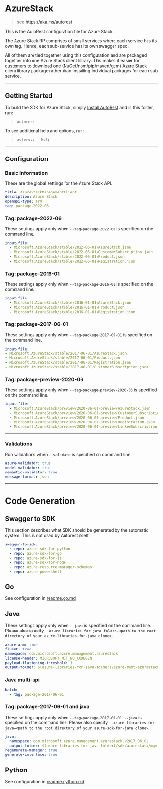 # AzureStack

> see https://aka.ms/autorest

This is the AutoRest configuration file for Azure Stack.

The Azure Stack RP comprises of small services where each service has its own tag.
Hence, each sub-service has its own swagger spec.

All of them are tied together using this configuration and are packaged together into one Azure Stack client library.
This makes it easier for customers to download one (NuGet/npm/pip/maven/gem) Azure Stack client library package rather than installing individual packages for each sub service.

---

## Getting Started

To build the SDK for Azure Stack, simply [Install AutoRest](https://aka.ms/autorest/install) and in this folder, run:

> `autorest`

To see additional help and options, run:

> `autorest --help`

---

## Configuration

### Basic Information

These are the global settings for the Azure Stack API.

``` yaml
title: AzureStackManagementClient
description: Azure Stack
openapi-type: arm
tag: package-2022-06
```


### Tag: package-2022-06

These settings apply only when `--tag=package-2022-06` is specified on the command line.

```yaml $(tag) == 'package-2022-06'
input-file:
  - Microsoft.AzureStack/stable/2022-06-01/AzureStack.json
  - Microsoft.AzureStack/stable/2022-06-01/CustomerSubscription.json
  - Microsoft.AzureStack/stable/2022-06-01/Product.json
  - Microsoft.AzureStack/stable/2022-06-01/Registration.json
```
### Tag: package-2016-01

These settings apply only when `--tag=package-2016-01` is specified on the command line.

``` yaml $(tag) == 'package-2016-01'
input-file:
  - Microsoft.AzureStack/stable/2016-01-01/AzureStack.json
  - Microsoft.AzureStack/stable/2016-01-01/Product.json
  - Microsoft.AzureStack/stable/2016-01-01/Registration.json
```

### Tag: package-2017-06-01

These settings apply only when `--tag=package-2017-06-01` is specified on the command line.

``` yaml $(tag) == 'package-2017-06-01'
input-file:
- Microsoft.AzureStack/stable/2017-06-01/AzureStack.json
- Microsoft.AzureStack/stable/2017-06-01/Product.json
- Microsoft.AzureStack/stable/2017-06-01/Registration.json
- Microsoft.AzureStack/stable/2017-06-01/CustomerSubscription.json
```

### Tag: package-preview-2020-06

These settings apply only when `--tag=package-preview-2020-06` is specified on the command line.

``` yaml $(tag) == 'package-preview-2020-06'
input-file:
  - Microsoft.AzureStack/preview/2020-06-01-preview/AzureStack.json
  - Microsoft.AzureStack/preview/2020-06-01-preview/CustomerSubscription.json
  - Microsoft.AzureStack/preview/2020-06-01-preview/Product.json
  - Microsoft.AzureStack/preview/2020-06-01-preview/Registration.json
  - Microsoft.AzureStack/preview/2020-06-01-preview/LinkedSubscription.json
```

---

### Validations

Run validations when `--validate` is specified on command line

``` yaml $(validate)
azure-validator: true
model-validator: true
semantic-validator: true
message-format: json
```

---

# Code Generation

## Swagger to SDK

This section describes what SDK should be generated by the automatic system.
This is not used by Autorest itself.

``` yaml $(swagger-to-sdk)
swagger-to-sdk:
  - repo: azure-sdk-for-python
  - repo: azure-sdk-for-go
  - repo: azure-sdk-for-js
  - repo: azure-sdk-for-node
  - repo: azure-resource-manager-schemas
  - repo: azure-powershell
```

## Go

See configuration in [readme.go.md](./readme.go.md)

## Java

These settings apply only when `--java` is specified on the command line.
Please also specify `--azure-libraries-for-java-folder=<path to the root directory of your azure-libraries-for-java clone>`.

``` yaml $(java)
azure-arm: true
fluent: true
namespace: com.microsoft.azure.management.azurestack
license-header: MICROSOFT_MIT_NO_CODEGEN
payload-flattening-threshold: 1
output-folder: $(azure-libraries-for-java-folder)/azure-mgmt-azurestack
```

### Java multi-api

``` yaml $(java) && $(multiapi)
batch:
  - tag: package-2017-06-01
```

### Tag: package-2017-06-01 and java

These settings apply only when `--tag=package-2017-06-01 --java` is specified on the command line.
Please also specify `--azure-libraries-for-java=<path to the root directory of your azure-sdk-for-java clone>`.

``` yaml $(tag) == 'package-2017-06-01' && $(java) && $(multiapi)
java:
  namespace: com.microsoft.azure.management.azurestack.v2017_06_01
  output-folder: $(azure-libraries-for-java-folder)/sdk/azurestack/mgmt-v2017_06_01
regenerate-manager: true
generate-interface: true
```

## Python

See configuration in [readme.python.md](./readme.python.md)
